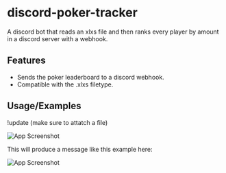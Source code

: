 
# discord-poker-tracker

A discord bot that reads an xlxs file and then ranks every player by amount in a discord server with a webhook.

## Features

- Sends the poker leaderboard to a discord webhook.
- Compatible with the .xlxs filetype.


## Usage/Examples

!update (make sure to attatch a file)


![App Screenshot](https://media.discordapp.net/attachments/1279791362232942653/1311049842411307189/image.png?ex=674771d0&is=67462050&hm=2de897b5d3378c8877657000c5e1f5f53f7d222c1f3ad9962bb943307cb7cad7&=&format=webp&quality=lossless&width=380&height=117)

This will produce a message like this example here:

![App Screenshot](https://media.discordapp.net/attachments/1279791362232942653/1311049584403025961/image.png?ex=67477193&is=67462013&hm=04730d03f5c1ed0e6344d7c32c4a84c4c5ac4ba2c39983427485dc238804229f&=&format=webp&quality=lossless&width=338&height=506)


